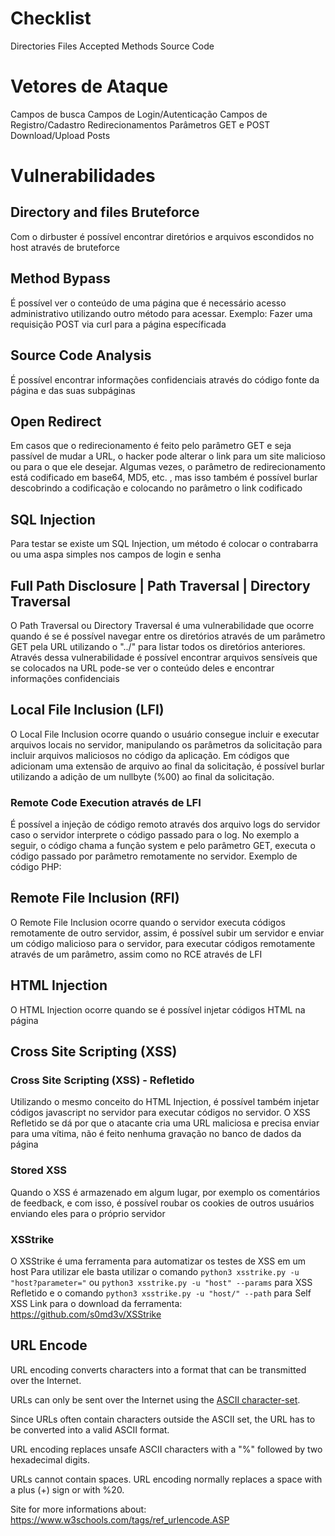 # Checklist
Directories
Files
Accepted Methods
Source Code

# Vetores de Ataque
Campos de busca
Campos de Login/Autenticação
Campos de Registro/Cadastro
Redirecionamentos
Parâmetros GET e POST
Download/Upload
Posts

# Vulnerabilidades
## Directory and files Bruteforce
Com o dirbuster é possível encontrar diretórios e arquivos escondidos no host através de bruteforce

## Method Bypass
É possível ver o conteúdo de uma página que é necessário acesso administrativo utilizando outro método para acessar. Exemplo: Fazer uma requisição POST via curl para a página específicada

## Source Code Analysis
É possível encontrar informações confidenciais através do código fonte da página e das suas subpáginas


## Open Redirect
Em casos que o redirecionamento é feito pelo parâmetro GET e seja passível de mudar a URL, o hacker pode alterar o link para um site malicioso ou para o que ele desejar. Algumas vezes, o parâmetro de redirecionamento está codificado em base64, MD5, etc. , mas isso também é possível burlar descobrindo a codificação e colocando no parâmetro o link codificado


## SQL Injection
Para testar se existe um SQL Injection, um método é colocar o contrabarra ou uma aspa simples nos campos de login e senha 
## Full Path Disclosure | Path Traversal | Directory Traversal
O Path Traversal ou Directory Traversal é uma vulnerabilidade que ocorre quando é se é possível navegar entre os diretórios através de um parâmetro GET pela URL utilizando o "../" para listar todos os diretórios anteriores. Através dessa vulnerabilidade é possível encontrar arquivos sensíveis que se colocados na URL pode-se ver o conteúdo deles e encontrar informações confidenciais
## Local File Inclusion (LFI)
O Local File Inclusion ocorre quando o usuário consegue incluir e executar arquivos locais no servidor, manipulando os parâmetros da solicitação para incluir arquivos maliciosos no código da aplicação. Em códigos que adicionam uma extensão de arquivo ao final da solicitação, é possível burlar utilizando a adição de um nullbyte (%00) ao final da solicitação.

### Remote Code Execution através de LFI
É possível a injeção de código remoto através dos arquivo logs do servidor caso o servidor interprete o código passado para o log.  No exemplo a seguir, o código chama a função system e pelo parâmetro GET, executa o código passado por parâmetro remotamente no servidor.
Exemplo de código PHP: <?php system($_GET['parammeter']); ?>
## Remote File Inclusion (RFI)
O Remote File Inclusion ocorre quando o servidor executa códigos remotamente de outro servidor, assim, é possível subir um servidor e enviar um código malicioso para o servidor, para executar códigos remotamente através de um parâmetro, assim como no RCE através de LFI
## HTML Injection
O HTML Injection ocorre quando se é possível injetar códigos HTML na página

## Cross Site Scripting (XSS)
### Cross Site Scripting (XSS) - Refletido
Utilizando o mesmo conceito do HTML Injection, é possível também injetar códigos javascript no servidor para executar códigos no servidor. O XSS Refletido se dá por que o atacante cria uma URL maliciosa e precisa enviar para uma vítima, não é feito nenhuma gravação no banco de dados da página

### Stored XSS
Quando o XSS é armazenado em algum lugar, por exemplo os comentários de feedback,  e com isso, é possível roubar os cookies de outros usuários enviando eles para o próprio servidor 

### XSStrike
O XSStrike é uma ferramenta para automatizar os testes de XSS em um host
Para utilizar ele basta utilizar o comando `python3 xsstrike.py -u "host?parameter="` ou `python3 xsstrike.py -u "host" --params` para XSS Refletido e o comando `python3 xsstrike.py -u "host/" --path` para Self XSS
Link para o download da ferramenta: https://github.com/s0md3v/XSStrike

## URL Encode
URL encoding converts characters into a format that can be transmitted over the Internet.

URLs can only be sent over the Internet using the [ASCII character-set](https://www.w3schools.com/charsets/ref_html_ascii.asp).

Since URLs often contain characters outside the ASCII set, the URL has to be converted into a valid ASCII format.

URL encoding replaces unsafe ASCII characters with a "%" followed by two hexadecimal digits.  

URLs cannot contain spaces. URL encoding normally replaces a space with a plus (+) sign or with %20.

Site for more informations about: https://www.w3schools.com/tags/ref_urlencode.ASP